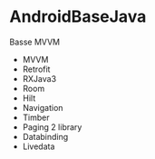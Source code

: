 # AndroidBaseJava
 Basse MVVM
 
- MVVM
- Retrofit
- RXJava3
- Room
- Hilt
- Navigation
- Timber
- Paging 2 library
- Databinding
- Livedata
